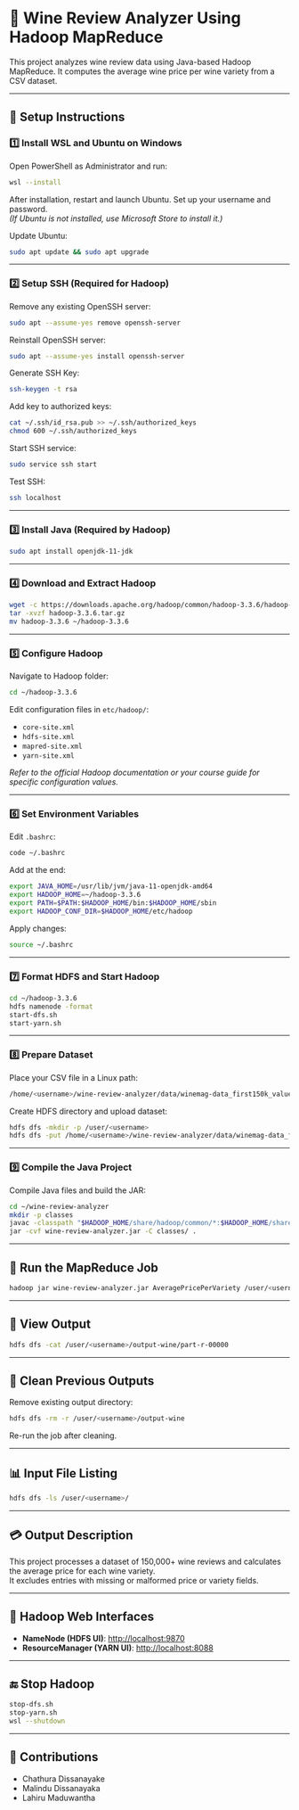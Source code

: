 
# 🍇 Wine Review Analyzer Using Hadoop MapReduce

This project analyzes wine review data using Java-based Hadoop MapReduce. It computes the average wine price per wine variety from a CSV dataset.

---

## 🚀 Setup Instructions

### 1️⃣ Install WSL and Ubuntu on Windows

Open PowerShell as Administrator and run:

```bash
wsl --install
```

After installation, restart and launch Ubuntu. Set up your username and password.  
*(If Ubuntu is not installed, use Microsoft Store to install it.)*

Update Ubuntu:

```bash
sudo apt update && sudo apt upgrade
```

---

### 2️⃣ Setup SSH (Required for Hadoop)

Remove any existing OpenSSH server:

```bash
sudo apt --assume-yes remove openssh-server
```

Reinstall OpenSSH server:

```bash
sudo apt --assume-yes install openssh-server
```

Generate SSH Key:

```bash
ssh-keygen -t rsa
```

Add key to authorized keys:

```bash
cat ~/.ssh/id_rsa.pub >> ~/.ssh/authorized_keys
chmod 600 ~/.ssh/authorized_keys
```

Start SSH service:

```bash
sudo service ssh start
```

Test SSH:

```bash
ssh localhost
```

---

### 3️⃣ Install Java (Required by Hadoop)

```bash
sudo apt install openjdk-11-jdk
```

---

### 4️⃣ Download and Extract Hadoop

```bash
wget -c https://downloads.apache.org/hadoop/common/hadoop-3.3.6/hadoop-3.3.6.tar.gz
tar -xvzf hadoop-3.3.6.tar.gz
mv hadoop-3.3.6 ~/hadoop-3.3.6
```

---

### 5️⃣ Configure Hadoop

Navigate to Hadoop folder:

```bash
cd ~/hadoop-3.3.6
```

Edit configuration files in `etc/hadoop/`:

- `core-site.xml`
- `hdfs-site.xml`
- `mapred-site.xml`
- `yarn-site.xml`

*Refer to the official Hadoop documentation or your course guide for specific configuration values.*

---

### 6️⃣ Set Environment Variables

Edit `.bashrc`:

```bash
code ~/.bashrc
```

Add at the end:

```bash
export JAVA_HOME=/usr/lib/jvm/java-11-openjdk-amd64
export HADOOP_HOME=~/hadoop-3.3.6
export PATH=$PATH:$HADOOP_HOME/bin:$HADOOP_HOME/sbin
export HADOOP_CONF_DIR=$HADOOP_HOME/etc/hadoop
```

Apply changes:

```bash
source ~/.bashrc
```

---

### 7️⃣ Format HDFS and Start Hadoop

```bash
cd ~/hadoop-3.3.6
hdfs namenode -format
start-dfs.sh
start-yarn.sh
```

---

### 8️⃣ Prepare Dataset

Place your CSV file in a Linux path:

```bash
/home/<username>/wine-review-analyzer/data/winemag-data_first150k_values.csv
```

Create HDFS directory and upload dataset:

```bash
hdfs dfs -mkdir -p /user/<username>
hdfs dfs -put /home/<username>/wine-review-analyzer/data/winemag-data_first150k_values.csv /user/<username>/
```

---

### 9️⃣ Compile the Java Project

Compile Java files and build the JAR:

```bash
cd ~/wine-review-analyzer
mkdir -p classes
javac -classpath "$HADOOP_HOME/share/hadoop/common/*:$HADOOP_HOME/share/hadoop/mapreduce/*" -d classes src/*.java
jar -cvf wine-review-analyzer.jar -C classes/ .
```

---

## 🔧 Run the MapReduce Job

```bash
hadoop jar wine-review-analyzer.jar AveragePricePerVariety /user/<username>/winemag-data_first150k_values.csv /user/<username>/output-wine
```

---

## 📃 View Output

```bash
hdfs dfs -cat /user/<username>/output-wine/part-r-00000
```

---

## 📁 Clean Previous Outputs

Remove existing output directory:

```bash
hdfs dfs -rm -r /user/<username>/output-wine
```

Re-run the job after cleaning.

---

## 📊 Input File Listing

```bash
hdfs dfs -ls /user/<username>/
```

---

## 💳 Output Description

This project processes a dataset of 150,000+ wine reviews and calculates the average price for each wine variety.  
It excludes entries with missing or malformed price or variety fields.

---

## 📰 Hadoop Web Interfaces

- **NameNode (HDFS UI)**: [http://localhost:9870](http://localhost:9870)  
- **ResourceManager (YARN UI)**: [http://localhost:8088](http://localhost:8088)

---

## 🔚 Stop Hadoop

```bash
stop-dfs.sh
stop-yarn.sh
wsl --shutdown
```

---

## 🤝 Contributions

- Chathura Dissanayake
- Malindu Dissanayaka
- Lahiru Maduwantha
